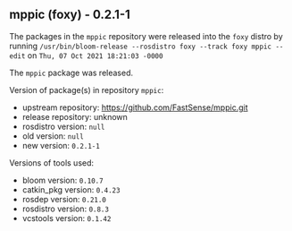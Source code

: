 ## mppic (foxy) - 0.2.1-1

The packages in the `mppic` repository were released into the `foxy` distro by running `/usr/bin/bloom-release --rosdistro foxy --track foxy mppic --edit` on `Thu, 07 Oct 2021 18:21:03 -0000`

The `mppic` package was released.

Version of package(s) in repository `mppic`:

- upstream repository: https://github.com/FastSense/mppic.git
- release repository: unknown
- rosdistro version: `null`
- old version: `null`
- new version: `0.2.1-1`

Versions of tools used:

- bloom version: `0.10.7`
- catkin_pkg version: `0.4.23`
- rosdep version: `0.21.0`
- rosdistro version: `0.8.3`
- vcstools version: `0.1.42`


